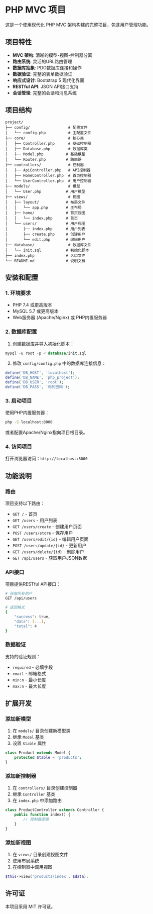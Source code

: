 # PHP MVC 项目

这是一个使用现代化 PHP MVC 架构构建的完整项目，包含用户管理功能。

## 项目特性

- **MVC 架构**: 清晰的模型-视图-控制器分离
- **路由系统**: 灵活的URL路由管理
- **数据库抽象**: PDO数据库连接和操作
- **数据验证**: 完整的表单数据验证
- **响应式设计**: Bootstrap 5 现代化界面
- **RESTful API**: JSON API接口支持
- **会话管理**: 完整的会话和消息系统

## 项目结构

```
project/
├── config/                 # 配置文件
│   └── config.php          # 主配置文件
├── core/                   # 核心类
│   ├── Controller.php      # 基础控制器
│   ├── Database.php        # 数据库类
│   ├── Model.php          # 基础模型
│   └── Router.php         # 路由器
├── controllers/            # 控制器
│   ├── ApiController.php   # API控制器
│   ├── HomeController.php  # 首页控制器
│   └── UserController.php  # 用户控制器
├── models/                 # 模型
│   └── User.php           # 用户模型
├── views/                  # 视图
│   ├── layout/            # 布局文件
│   │   └── app.php        # 主布局
│   ├── home/              # 首页视图
│   │   └── index.php      # 首页
│   └── users/             # 用户视图
│       ├── index.php      # 用户列表
│       ├── create.php     # 创建用户
│       └── edit.php       # 编辑用户
├── database/               # 数据库文件
│   └── init.sql           # 初始化脚本
├── index.php              # 入口文件
└── README.md              # 说明文档
```

## 安装和配置

### 1. 环境要求

- PHP 7.4 或更高版本
- MySQL 5.7 或更高版本
- Web服务器 (Apache/Nginx) 或 PHP内置服务器

### 2. 数据库配置

1. 创建数据库并导入初始化脚本：
```sql
mysql -u root -p < database/init.sql
```

2. 修改 `config/config.php` 中的数据库连接信息：
```php
define('DB_HOST', 'localhost');
define('DB_NAME', 'php_project');
define('DB_USER', 'root');
define('DB_PASS', '你的密码');
```

### 3. 启动项目

使用PHP内置服务器：
```bash
php -S localhost:8000
```

或者配置Apache/Nginx指向项目根目录。

### 4. 访问项目

打开浏览器访问：`http://localhost:8000`

## 功能说明

### 路由

项目支持以下路由：

- `GET /` - 首页
- `GET /users` - 用户列表
- `GET /users/create` - 创建用户页面
- `POST /users/store` - 保存用户
- `GET /users/edit/{id}` - 编辑用户页面
- `POST /users/update/{id}` - 更新用户
- `GET /users/delete/{id}` - 删除用户
- `GET /api/users` - 获取用户JSON数据

### API接口

项目提供RESTful API接口：

```bash
# 获取所有用户
GET /api/users

# 返回格式
{
    "success": true,
    "data": [...],
    "total": 4
}
```

### 数据验证

支持的验证规则：
- `required` - 必填字段
- `email` - 邮箱格式
- `min:n` - 最小长度
- `max:n` - 最大长度

## 扩展开发

### 添加新模型

1. 在 `models/` 目录创建新模型类
2. 继承 `Model` 基类
3. 设置 `$table` 属性

```php
class Product extends Model {
    protected $table = 'products';
}
```

### 添加新控制器

1. 在 `controllers/` 目录创建控制器
2. 继承 `Controller` 基类
3. 在 `index.php` 中添加路由

```php
class ProductController extends Controller {
    public function index() {
        // 控制器逻辑
    }
}
```

### 添加新视图

1. 在 `views/` 目录创建视图文件
2. 使用布局系统
3. 在控制器中调用视图

```php
$this->view('products/index', $data);
```

## 许可证

本项目采用 MIT 许可证。